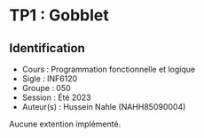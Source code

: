 # TP1 : Gobblet

## Identification

- Cours      : Programmation fonctionnelle et logique
- Sigle      : INF6120
- Groupe     : 050
- Session    : Été 2023
- Auteur(s)  : Hussein Nahle (NAHH85090004)

Aucune extention implémenté.